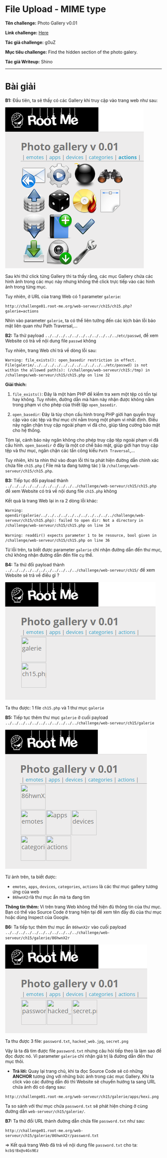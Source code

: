# File Upload - MIME type

**Tên challenge:**  Photo Gallery v0.01

**Link challenge:** [Here](https://www.root-me.org/en/Challenges/Web-Server/Directory-traversal)

**Tác giả challenge:** g0uZ

**Mục tiêu challenge:** Find the hidden section of the photo galery.

**Tác giả Writeup:** Shino

---

# Bài giải

**B1:** Đầu tiên, ta sẽ thấy có các Gallery khi truy cập vào trang web như sau:
	
![alt text](./images/image-5.png)

Sau khi thử click từng Gallery thì ta thấy rằng, các mục Gallery chứa các hình ảnh trong các mục này nhưng không thể click trực tiếp vào các hình ảnh trong từng mục.

Tuy nhiên, ở URL của trang Web có 1 parameter `galerie`:

```
http://challenge01.root-me.org/web-serveur/ch15/ch15.php?galerie=actions
```

Nhìn vào parameter `galerie`, ta có thể liên tưởng đến các kịch bản lỗi bảo mật liên quan như Path Traversal,...

**B2:** Ta thử payload `../../../../../../../../../../../etc/passwd`, để xem Website có trả về nội dung file `passwd` không

Tuy nhiên, trang Web chỉ trả về dòng lỗi sau:
```
Warning: file_exists(): open_basedir restriction in effect. File(galerie/../../../../../../../../../../../etc/passwd) is not within the allowed path(s): (/challenge/web-serveur/ch15:/tmp) in /challenge/web-serveur/ch15/ch15.php on line 32
```
**Giải thích:**
1. `file_exists()`: Đây là một hàm PHP để kiểm tra xem một tệp có tồn tại hay không. Tuy nhiên, đường dẫn mà hàm này nhận được không nằm trong phạm vi cho phép của thiết lập `open_basedir`.

2. `open_basedir`: Đây là tùy chọn cấu hình trong PHP giới hạn quyền truy cập vào các tệp và thư mục chỉ nằm trong một phạm vi nhất định. Điều này ngăn chặn truy cập ngoài phạm vi đã cho, giúp tăng cường bảo mật cho hệ thống.

Tóm lại, cảnh báo này ngăn không cho phép truy cập tệp ngoài phạm vi đã cấu hình. `open_basedir` ở đây là một cơ chế bảo mật, giúp giới hạn truy cập tệp và thư mục, ngăn chặn các tấn công kiểu `Path Traversal`,...

Tuy nhiên, khi ta nhìn thử vào đoạn lỗi thì ta phát hiện đường dẫn chính xác chứa file `ch15.php` ( File mà ta đang tương tác ) là `/challenge/web-serveur/ch15/ch15.php`.

**B3:** Tiếp tục đổi payload thành `../../../../../../../../../../../challenge/web-serveur/ch15/ch15.php` để xem Website có trả về nội dung file `ch15.php` không

Kết quả là trang Web lại in ra 2 dòng lỗi khác:
```
Warning: opendir(galerie/../../../../../../../../../../../challenge/web-serveur/ch15/ch15.php): failed to open dir: Not a directory in /challenge/web-serveur/ch15/ch15.php on line 34

Warning: readdir() expects parameter 1 to be resource, bool given in /challenge/web-serveur/ch15/ch15.php on line 36
```

Từ lỗi trên, ta biết được parameter `galerie` chỉ nhận đường dẫn đến thư mục, chứ không nhận đường dẫn đến file cụ thể.

**B4:** Ta thử đổi payload thành `../../../../../../../../../../../challenge/web-serveur/ch15/` để xem Website sẽ trả về điều gì ?

![alt text](./images/image-1.png)

Ta thu được: 1 file `ch15.php` và 1 thư mục `galerie`

**B5:** Tiếp tục thêm thư mục `galerie` ở cuối payload `../../../../../../../../../../../challenge/web-serveur/ch15/galerie`

![alt text](./images/image-2.png)

Từ ảnh trên, ta biết được:
* `emotes`, `apps`, `devices`, `categories`, `actions` là các thư mục gallery tương ứng của web
* `86hwnX2r`là thư mục ẩn mà ta đang tìm

**Thông tin thêm:** Vì trên trang Web không thể hiện đủ thông tin của thư mục. Bạn có thể vào Source Code ở trang hiện tại để xem tên đầy đủ của thư mục hoặc dùng Inspect của Google.

**B6:** Ta tiếp tục thêm thư mục ẩn `86hwnX2r` vào cuối payload `../../../../../../../../../../../challenge/web-serveur/ch15/galerie/86hwnX2r`

![alt text](./images/image-3.png)

Ta thu được 3 file: `password.txt`, `hacked_web.jpg`, `secret.png`

Vậy là ta đã tìm được file `password.txt` nhưng câu hỏi tiếp theo là làm sao để đọc được nó. Vì parameter `galerie` chỉ nhận giá trị là đường dẫn đến thư mục thôi.

* **Trả lời:** Quay lại trang chủ, khi ta đọc Source Code sẽ có những **ANCHOR** tương ứng với những bức ảnh trong các mục Gallery. Khi ta click vào các đường dẫn đó thì Website sẽ chuyển hướng ta sang URL chứa ảnh đó có dạng sau:
```
http://challenge01.root-me.org/web-serveur/ch15/galerie/apps/kexi.png
```

Ta so sánh với thư mục chứa `password.txt` sẽ phát hiện chúng ở cùng đường dẫn `web-serveur/ch15/galerie/`.

**B7:** Ta thử đổi URL thành đường dẫn chứa file `password.txt` như sau:
```
http://challenge01.root-me.org/web-serveur/ch15/galerie/86hwnX2r/password.txt
```

=> Kết quả trang Web đã trả về nội dung file `password.txt` cho ta: `kcb$!Bx@v4Gs9Ez `

